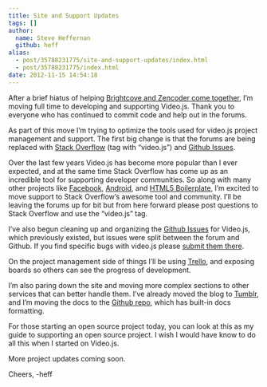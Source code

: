 ```yaml
---
title: Site and Support Updates
tags: []
author:
  name: Steve Heffernan
  github: heff
alias:
  - post/35788231775/site-and-support-updates/index.html
  - post/35788231775/index.html
date: 2012-11-15 14:54:18
---
```


After a brief hiatus of helping [Brightcove and Zencoder come together](http://blog.videojs.com/post/35666994917/brightcove-acquires-zencoder "Zencoder acquired by Brightcove"), I&rsquo;m moving full time to developing and supporting Video.js. Thank you to everyone who has continued to commit code and help out in the forums. 

As part of this move I&rsquo;m trying to optimize the tools used for video.js project management and support. The first big change is that the forums are being replaced with [Stack Overflow](http://stackoverflow.com/questions/tagged/video.js "Video.js Support on Stack Overflow") (tag with &ldquo;video.js&rdquo;) and [Github Issues](https://github.com/zencoder/video-js/issues "Video.js Submit Issues").

Over the last few years Video.js has become more popular than I ever expected, and at the same time Stack Overflow has come up as an incredible tool for supporting developer communities. So along with many other projects like [Facebook](http://blog.stackoverflow.com/2011/08/facebook-stackoverflow/ "Facebook on Stack Overflow"), [Android](http://android-developers.blogspot.com/2009/12/hello-stack-overflow.html "Android on Stack Overflow"), and [HTML5 Boilerplate](http://html5boilerplate.com "HTML5 Boilerplate"), I&rsquo;m excited to move support to Stack Overflow&rsquo;s awesome tool and community. I&rsquo;ll be leaving the forums up for bit but from here forward please post questions to Stack Overflow and use the &ldquo;video.js&rdquo; tag.

I&rsquo;ve also begun cleaning up and organizing the [Github Issues](https://github.com/zencoder/video-js/issues "Video.js Submit Issues") for Video.js, which previously existed, but issues were split between the forum and Github. If you find specific bugs with video.js please [submit them there](https://github.com/zencoder/video-js/issues/new "Submit Issue").

On the project management side of things I&rsquo;ll be using [Trello](https://trello.com "Trello"), and exposing boards so others can see the progress of development.

I&rsquo;m also paring down the site and moving more complex sections to other services that can better handle them. I&rsquo;ve already moved the blog to [Tumblr](http://tumblr.com "Tumblr"), and I&rsquo;m moving the docs to the [Github repo](https://github.com/zencoder/video-js/tree/master/docs/index.md "Video.js docs"), which has built-in docs formatting.

For those starting an open source project today, you can look at this as my guide to supporting an open source project. I wish I would have know to do all this when I started on Video.js.

More project updates coming soon.

Cheers,
-heff 
